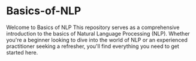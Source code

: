 # Basics-of-NLP
Welcome to Basics of NLP This repository serves as a comprehensive introduction to the basics of Natural Language Processing (NLP).
Whether you're a beginner looking to dive into the world of NLP or an experienced practitioner seeking a refresher, you'll find everything you need to get started here. 
